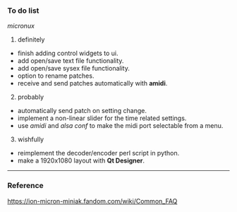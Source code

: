 
### To do list
*micronux*

1. definitely
  
  - finish adding control widgets to ui.
  - add open/save text file functionality.
  - add open/save sysex file functionality.
  - option to rename patches.
  - receive and send patches automatically with **amidi**.

2. probably

  - automatically send patch on setting change.
  - implement a non-linear slider for the time related settings.
  - use *amidi* and *alsa conf* to make the midi port selectable from a menu.


3. wishfully

  - reimplement the decoder/encoder perl script in python.
  - make a 1920x1080 layout with **Qt Designer**.


----

### Reference

https://ion-micron-miniak.fandom.com/wiki/Common_FAQ

